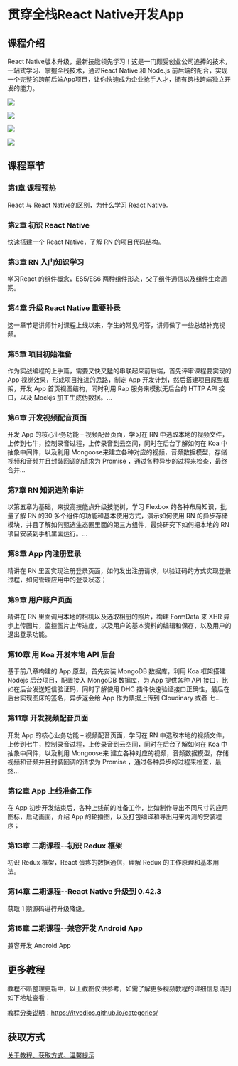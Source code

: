 # 贯穿全栈React Native开发App

## 课程介绍

React Native版本升级，最新技能领先学习！这是一门颇受创业公司追捧的技术，一站式学习、掌握全栈技术，通过React Native 和 Node.js 前后端的配合，实现一个完整的跨前后端App项目，让你快速成为企业抢手人才，拥有跨栈跨端独立开发的能力。

![](http://oqn6ggw87.bkt.clouddn.com/贯穿全栈ReactNative开发App1.png)

<!--more-->

![](http://oqn6ggw87.bkt.clouddn.com/贯穿全栈ReactNative开发App2.png)

![](http://oqn6ggw87.bkt.clouddn.com/贯穿全栈ReactNative开发App3.png)

![](http://oqn6ggw87.bkt.clouddn.com/贯穿全栈ReactNative开发App4.png)

## 课程章节

### 第1章 课程预热

React 与 React Native的区别，为什么学习 React Native。

### 第2章 初识 React Native

快速搭建一个 React Native，了解 RN 的项目代码结构。

### 第3章 RN 入门知识学习

学习React 的组件概念，ES5/ES6 两种组件形态，父子组件通信以及组件生命周期。

### 第4章 升级 React Native 重要补录

这一章节是讲师针对课程上线以来，学生的常见问答，讲师做了一些总结补充视频。

### 第5章 项目初始准备

作为实战编程的上手篇，需要又快又猛的串联起来前后端，首先评审课程要实现的 App 视觉效果，形成项目推进的思路，制定 App 开发计划，然后搭建项目原型框架，开发 App 首页视图结构，同时利用 Rap 服务来模拟无后台的 HTTP API 接口，以及 Mockjs 加工生成伪数据。...

### 第6章 开发视频配音页面

开发 App 的核心业务功能 – 视频配音页面，学习在 RN 中选取本地的视频文件，上传到七牛，控制录音过程，上传录音到云空间，同时在后台了解如何在 Koa 中抽象中间件，以及利用 Mongoose来建立各种对应的视频，音频数据模型，存储视频和音频并且封装回调的请求为 Promise ，通过各种异步的过程来检查，最终合并...

### 第7章 RN 知识进阶串讲

以第五章为基础，来拔高技能点升级技能树，学习 Flexbox 的各种布局知识，批量了解 RN 的30 多个组件的功能和基本使用方式，演示如何使用 RN 的异步存储模块，并且了解如何甄选生态圈里面的第三方组件，最终研究下如何把本地的 RN 项目安装到手机里面运行。...

### 第8章 App 内注册登录

精讲在 RN 里面实现注册登录页面，如何发出注册请求，以验证码的方式实现登录过程，如何管理应用中的登录状态；

### 第9章 用户账户页面

精讲在 RN 里面调用本地的相机以及选取相册的照片，构建 FormData 来 XHR 异步上传图片，监控图片上传进度，以及用户的基本资料的编辑和保存，以及用户的退出登录功能。

### 第10章 用 Koa 开发本地 API 后台

基于前八章构建的 App 原型，首先安装 MongoDB 数据库，利用 Koa 框架搭建 Nodejs 后台项目，配置接入 MongoDB 数据库，为 App 提供各种 API 接口，比如在后台发送短信验证码，同时了解使用 DHC 插件快速验证接口正确性，最后在后台实现图床的签名，异步返会给 App 作为票据上传到 Cloudinary 或者 七...

### 第11章 开发视频配音页面

开发 App 的核心业务功能 – 视频配音页面，学习在 RN 中选取本地的视频文件，上传到七牛，控制录音过程，上传录音到云空间，同时在后台了解如何在 Koa 中抽象中间件，以及利用 Mongoose来 建立各种对应的视频，音频数据模型，存储视频和音频并且封装回调的请求为 Promise ，通过各种异步的过程来检查，最终...

### 第12章 App 上线准备工作

在 App 初步开发结束后，各种上线前的准备工作，比如制作导出不同尺寸的应用图标，启动画面，介绍 App 的轮播图，以及打包编译和导出用来内测的安装程序；

### 第13章 二期课程--初识 Redux 框架

初识 Redux 框架，React 蛋疼的数据通信，理解 Redux 的工作原理和基本用法。

### 第14章 二期课程--React Native 升级到 0.42.3

获取 1 期源码进行升级降级。

### 第15章 二期课程--兼容开发 Android App

兼容开发 Android App

## 更多教程

教程不断整理更新中，以上截图仅供参考，如需了解更多视频教程的详细信息请到如下地址查看：

[教程分类说明](https://itvedios.github.io/categories/)：<https://itvedios.github.io/categories/>

## 获取方式

[关于教程、获取方式、温馨提示](https://itvedios.github.io/about/)
